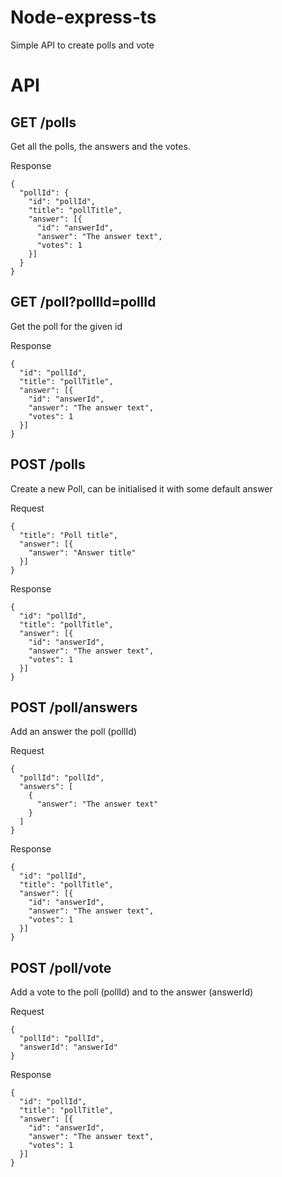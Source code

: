 # Node-express-ts

Simple API to create polls and vote

# API

## GET /polls

Get all the polls, the answers and the votes.

Response
```
{
  "pollId": {
    "id": "pollId",
    "title": "pollTitle",
    "answer": [{
      "id": "answerId",
      "answer": "The answer text",
      "votes": 1
    }]
  }
}
```

## GET /poll?pollId=pollId

Get the poll for the given id

Response
```
{
  "id": "pollId",
  "title": "pollTitle",
  "answer": [{
    "id": "answerId",
    "answer": "The answer text",
    "votes": 1
  }]
}
```

## POST /polls

Create a new Poll, can be initialised it with some default answer

Request
```
{
  "title": "Poll title",
  "answer": [{
    "answer": "Answer title"
  }]
}
```

Response
```
{
  "id": "pollId",
  "title": "pollTitle",
  "answer": [{
    "id": "answerId",
    "answer": "The answer text",
    "votes": 1
  }]
}
```

## POST /poll/answers

Add an answer the poll (pollId)

Request
```
{
  "pollId": "pollId",
  "answers": [
    {
      "answer": "The answer text"
    }
  ]
}
```

Response
```
{
  "id": "pollId",
  "title": "pollTitle",
  "answer": [{
    "id": "answerId",
    "answer": "The answer text",
    "votes": 1
  }]
}
```

## POST /poll/vote

Add a vote to the poll (pollId) and to the answer (answerId)

Request
```
{
  "pollId": "pollId",
  "answerId": "answerId"
}
```

Response
```
{
  "id": "pollId",
  "title": "pollTitle",
  "answer": [{
    "id": "answerId",
    "answer": "The answer text",
    "votes": 1
  }]
}
```
